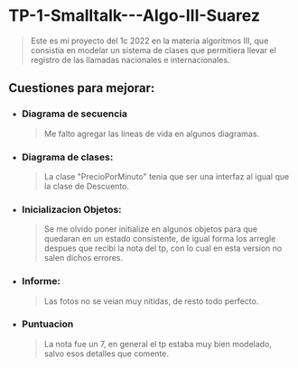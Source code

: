 # TP-1-Smalltalk---Algo-III-Suarez

> Este es mi proyecto del 1c 2022 en la materia algoritmos III, que consistia en modelar un sistema  de clases que permitiera llevar el registro de las llamadas nacionales e internacionales.

## Cuestiones para mejorar:

- ### Diagrama de secuencia
  > Me falto agregar las lineas de vida en algunos diagramas.
    
- ### Diagrama de clases:
  > La clase "PrecioPorMinuto" tenia que ser una interfaz al igual que la clase de Descuento.

- ### Inicializacion Objetos:
  > Se me olvido poner initialize en algunos objetos para que quedaran en un estado consistente, de igual forma los arregle despues que recibi la nota del tp, con lo cual en esta version no salen dichos errores.

- ### Informe:
  > Las fotos no se veian muy nitidas, de resto todo perfecto.
   
- ### Puntuacion
  > La nota fue un 7, en general el tp estaba muy bien modelado, salvo esos detalles que comente.
